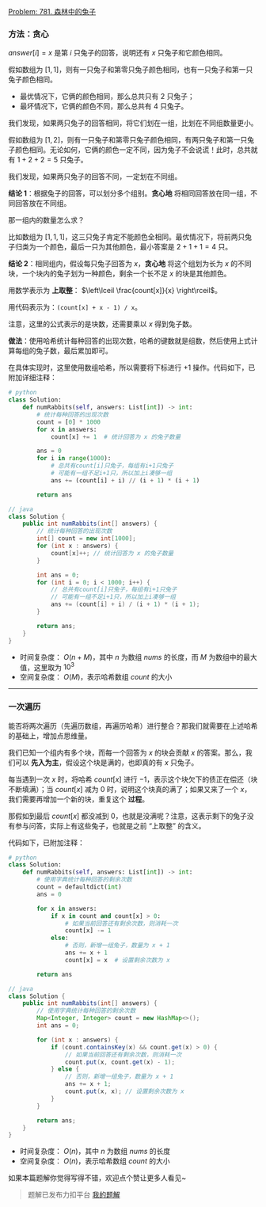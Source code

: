 [Problem: 781. 森林中的兔子](https://leetcode.cn/problems/rabbits-in-forest/description/)

### 方法：贪心

$answer[i]=x$ 是第 $i$ 只兔子的回答，说明还有 $x$ 只兔子和它颜色相同。

假如数组为 $[1,1]$，则有一只兔子和第零只兔子颜色相同，也有一只兔子和第一只兔子颜色相同。

- 最优情况下，它俩的颜色相同，那么总共只有 $2$ 只兔子；
- 最坏情况下，它俩的颜色不同，那么总共有 $4$ 只兔子。

我们发现，如果两只兔子的回答相同，将它们划在一组，比划在不同组数量更小。

假如数组为 $[1,2]$，则有一只兔子和第零只兔子颜色相同，有两只兔子和第一只兔子颜色相同。无论如何，它俩的颜色一定不同，因为兔子不会说谎！此时，总共就有 $1+2+2=5$ 只兔子。

我们发现，如果两只兔子的回答不同，一定划在不同组。

**结论 $1$**：根据兔子的回答，可以划分多个组别。**贪心地** 将相同回答放在同一组，不同回答放在不同组。

那一组内的数量怎么求？

比如数组为 $[1,1,1]$，这三只兔子肯定不能颜色全相同。最优情况下，将前两只兔子归类为一个颜色，最后一只为其他颜色，最小答案是 $2+1+1=4$ 只。

**结论 $2$**：相同组内，假设每只兔子回答为 $x$，**贪心地** 将这个组划为长为 $x$ 的不同块，一个块内的兔子划为一种颜色，剩余一个长不足 $x$ 的块是其他颜色。

用数学表示为 **上取整**： $\left\lceil \frac{count[x]}{x} \right\rceil$。

用代码表示为：`(count[x] + x - 1) / x`。

注意，这里的公式表示的是块数，还需要乘以 $x$ 得到兔子数。

**做法**：使用哈希统计每种回答的出现次数，哈希的键数就是组数，然后使用上式计算每组的兔子数，最后累加即可。

在具体实现时，这里使用数组哈希，所以需要将下标进行 $+1$ 操作。代码如下，已附加详细注释：

```Python
# python
class Solution:
    def numRabbits(self, answers: List[int]) -> int:
        # 统计每种回答的出现次数
        count = [0] * 1000
        for x in answers:
            count[x] += 1  # 统计回答为 x 的兔子数量

        ans = 0
        for i in range(1000):
            # 总共有count[i]只兔子，每组有i+1只兔子
            # 可能有一组不足i+1只，所以加上i凑够一组
            ans += (count[i] + i) // (i + 1) * (i + 1)

        return ans
```

```Java
// java
class Solution {
    public int numRabbits(int[] answers) {
        // 统计每种回答的出现次数
        int[] count = new int[1000];
        for (int x : answers) {
            count[x]++; // 统计回答为 x 的兔子数量
        }

        int ans = 0;
        for (int i = 0; i < 1000; i++) {
            // 总共有count[i]只兔子，每组有i+1只兔子
            // 可能有一组不足i+1只，所以加上i凑够一组
            ans += (count[i] + i) / (i + 1) * (i + 1);
        }

        return ans;
    }
}
```

- 时间复杂度： $O(n+M)$，其中 $n$ 为数组 $nums$ 的长度，而 $M$ 为数组中的最大值，这里取为 $10^3$
- 空间复杂度： $O(M)$，表示哈希数组 $count$ 的大小

---

### 一次遍历

能否将两次遍历（先遍历数组，再遍历哈希）进行整合？那我们就需要在上述哈希的基础上，增加点思维量。

我们已知一个组内有多个块，而每一个回答为 $x$ 的块会贡献 $x$ 的答案。那么，我们可以 **先入为主**，假设这个块是满的，也即真的有 $x$ 只兔子。

每当遇到一次 $x$ 时，将哈希 $count[x]$ 进行 $-1$，表示这个块欠下的债正在偿还（块不断填满）；当 $count[x]$ 减为 $0$ 时，说明这个块真的满了；如果又来了一个 $x$，我们需要再增加一个新的块，重复这个 **过程**。

那假如到最后 $count[x]$ 都没减到 $0$，也就是没满呢？注意，这表示剩下的兔子没有参与问答，实际上有这些兔子，也就是之前 “上取整” 的含义。

代码如下，已附加注释：

```Python
# python
class Solution:
    def numRabbits(self, answers: List[int]) -> int:
        # 使用字典统计每种回答的剩余次数
        count = defaultdict(int)
        ans = 0

        for x in answers:
            if x in count and count[x] > 0:
                # 如果当前回答还有剩余次数，则消耗一次
                count[x] -= 1
            else:
                # 否则，新增一组兔子，数量为 x + 1
                ans += x + 1
                count[x] = x  # 设置剩余次数为 x

        return ans
```

```Java
// java
class Solution {
    public int numRabbits(int[] answers) {
        // 使用字典统计每种回答的剩余次数
        Map<Integer, Integer> count = new HashMap<>();
        int ans = 0;

        for (int x : answers) {
            if (count.containsKey(x) && count.get(x) > 0) {
                // 如果当前回答还有剩余次数，则消耗一次
                count.put(x, count.get(x) - 1);
            } else {
                // 否则，新增一组兔子，数量为 x + 1
                ans += x + 1;
                count.put(x, x); // 设置剩余次数为 x
            }
        }

        return ans;
    }
}
```

- 时间复杂度： $O(n)$，其中 $n$ 为数组 $nums$ 的长度
- 空间复杂度： $O(n)$，表示哈希数组 $count$ 的大小

如果本篇题解你觉得写得不错，欢迎点个赞让更多人看见~

> 题解已发布力扣平台 [我的题解](https://leetcode.cn/problems/rabbits-in-forest/solutions/3656535/tui-li-tan-xin-ha-xi-shu-zu-you-hua-yi-c-fi4l/)

